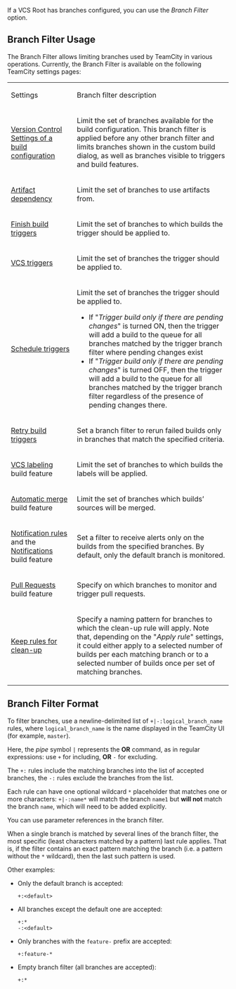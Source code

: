 [//]: # (title: Branch Filter)
[//]: # (auxiliary-id: Branch Filter)

If a VCS Root has branches configured, you can use the _Branch Filter_ option.

## Branch Filter Usage

The Branch Filter allows limiting branches used by TeamCity in various operations. Currently, the Branch Filter is available on the following TeamCity settings pages:

<table>

<tr>

<td>

Settings

</td>

<td>

Branch filter description

</td>

</tr>

<tr>

<td>
 
[Version Control Settings of a build configuration](configuring-vcs-settings.md)


</td>

<td>

Limit the set of branches available for the build configuration. This branch filter is applied before any other branch filter and limits branches shown in the custom build dialog, as well as branches visible to triggers and build features.

</td>

</tr>

<tr>

<td>
 
[Artifact dependency](artifact-dependencies.md)

</td>

<td>

Limit the set of branches to use artifacts from.

</td>

</tr>

<tr>

<td>

[Finish build triggers](configuring-finish-build-trigger.md)

</td>

<td>

Limit the set of branches to which builds the trigger should be applied to.

</td>

</tr>

<tr>

<td>

[VCS triggers](configuring-vcs-triggers.md)

</td>

<td>

Limit the set of branches the trigger should be applied to.

</td>

</tr>

<tr>

<td>

[Schedule triggers](configuring-schedule-triggers.md)

</td>

<td>

Limit the set of branches the trigger should be applied to.

* If "_Trigger build only if there are pending changes_" is turned ON, then the trigger will add a build to the queue for all branches matched by the trigger branch filter where pending changes exist
* If "_Trigger build only if there are pending changes_" is turned OFF, then the trigger will add a build to the queue for all branches matched by the trigger branch filter regardless of the presence of pending changes there.


</td>

</tr>

<tr>

<td>

[Retry build triggers](configuring-retry-build-trigger.md)

</td>

<td>

Set a branch filter to rerun failed builds only in branches that match the specified criteria.

</td>

</tr>

<tr>

<td>

[VCS labeling](vcs-labeling.md) build feature

</td>

<td>

Limit the set of branches to which builds the labels will be applied.

</td>

</tr>

<tr>

<td>

[Automatic merge](automatic-merge.md#Automatic+Merge+Settings) build feature

</td>

<td>

Limit the set of branches which builds’ sources will be merged.

</td>

</tr>

<tr>

<td>

[Notification rules](subscribing-to-notifications.md) and the [Notifications](notifications.md) build feature

</td>

<td>

Set a filter to receive alerts only on the builds from the specified branches. By default, only the default branch is monitored.

</td>

</tr>

<tr>

<td>

[Pull Requests](pull-requests.md) build feature

</td>

<td>

Specify on which branches to monitor and trigger pull requests.

</td>

</tr>

<tr>

<td>

[Keep rules for clean-up](clean-up.md#Keep+Rule)

</td>

<td>

Specify a naming pattern for branches to which the clean-up rule will apply. Note that, depending on the "_Apply rule_" settings, it could either apply to a selected number of builds per each matching branch or to a selected number of builds once per set of matching branches.

</td>

</tr>

</table>

## Branch Filter Format

To filter branches, use a newline-delimited list of `+|-:logical_branch_name` rules, where `logical_branch_name` is the name displayed in the TeamCity UI (for example, `master`).

<chunk include-id="OR-syntax-tip">

<tip>

Here, the _pipe_ symbol `|` represents the __OR__ command, as in regular expressions: use `+` for including, __OR__ `-` for excluding.

</tip>

</chunk>
 
The `+:` rules include the matching branches into the list of accepted branches, the `-:` rules exclude the branches from the list.

Each rule can have one optional wildcard `*` placeholder that matches one or more characters: `+|-:name*` will match the branch `name1` but __will not__ match the branch `name`, which will need to be added explicitly.

You can use parameter references in the branch filter.

When a single branch is matched by several lines of the branch filter, the most specific (least characters matched by a pattern) last rule applies. That is, if the filter contains an exact pattern matching the branch (i.e. a pattern without the `*` wildcard), then the last such pattern is used.

Other examples:

* Only the default branch is accepted:   
   ```Plain Text  
   +:<default>

   ```

* All branches except the default one are accepted:   
   ```Plain Text  
   +:*
   -:<default>

   ```
   
* Only branches with the `feature-` prefix are accepted:   
   ```Plain Text   
   +:feature-*

   ```
   
   
* Empty branch filter (all branches are accepted):   
   ```Plain Text   
   +:*

   ```
